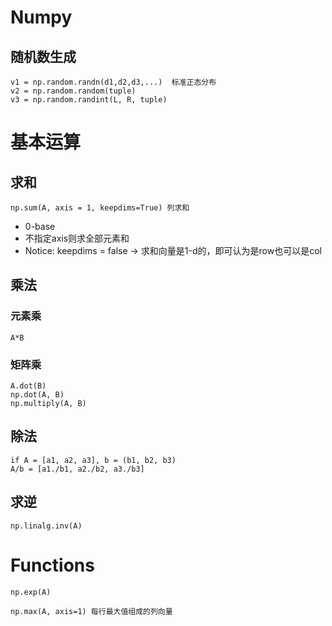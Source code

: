 # Numpy
## 随机数生成
    v1 = np.random.randn(d1,d2,d3,...)  标准正态分布
    v2 = np.random.random(tuple)        
    v3 = np.random.randint(L, R, tuple) 

# 基本运算
## 求和
    np.sum(A, axis = 1, keepdims=True) 列求和
- 0-base
- 不指定axis则求全部元素和
- Notice: keepdims = false -> 求和向量是1-d的，即可认为是row也可以是col

## 乘法

### 元素乘 
    
    A*B

### 矩阵乘 

    A.dot(B)
    np.dot(A, B)
    np.multiply(A, B)

## 除法
    if A = [a1, a2, a3], b = (b1, b2, b3)
    A/b = [a1./b1, a2./b2, a3./b3]

## 求逆
    np.linalg.inv(A)


# Functions
    np.exp(A)

    np.max(A, axis=1) 每行最大值组成的列向量